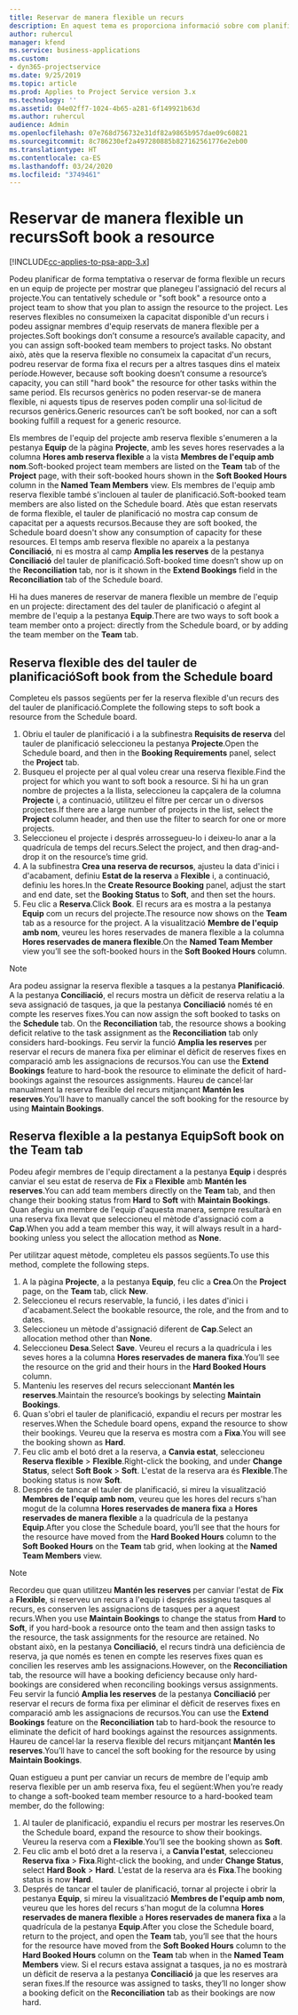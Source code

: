 ```yaml
---
title: Reservar de manera flexible un recurs
description: En aquest tema es proporciona informació sobre com planificar provisionalment o de manera flexible els membres de l'equip del projecte.
author: ruhercul
manager: kfend
ms.service: business-applications
ms.custom:
- dyn365-projectservice
ms.date: 9/25/2019
ms.topic: article
ms.prod: Applies to Project Service version 3.x
ms.technology: ''
ms.assetid: 04e02ff7-1024-4b65-a281-6f149921b63d
ms.author: ruhercul
audience: Admin
ms.openlocfilehash: 07e768d756732e31df82a9865b957dae09c60821
ms.sourcegitcommit: 8c786230ef2a497280885b827162561776e2eb00
ms.translationtype: HT
ms.contentlocale: ca-ES
ms.lasthandoff: 03/24/2020
ms.locfileid: "3749461"
---
```

# <a name="soft-book-a-resource"></a><span data-ttu-id="c95b5-103">Reservar de manera flexible un recurs</span><span class="sxs-lookup"><span data-stu-id="c95b5-103">Soft book a resource</span></span>

[!INCLUDE[cc-applies-to-psa-app-3.x](../includes/cc-applies-to-psa-app-3x.md)]

<span data-ttu-id="c95b5-104">Podeu planificar de forma temptativa o reservar de forma flexible un recurs en un equip de projecte per mostrar que planegeu l'assignació del recurs al projecte.</span><span class="sxs-lookup"><span data-stu-id="c95b5-104">You can tentatively schedule or "soft book" a resource onto a project team to show that you plan to assign the resource to the project.</span></span> <span data-ttu-id="c95b5-105">Les reserves flexibles no consumeixen la capacitat disponible d'un recurs i podeu assignar membres d'equip reservats de manera flexible per a projectes.</span><span class="sxs-lookup"><span data-stu-id="c95b5-105">Soft bookings don’t consume a resource’s available capacity, and you can assign soft-booked team members to project tasks.</span></span> <span data-ttu-id="c95b5-106">No obstant això, atès que la reserva flexible no consumeix la capacitat d'un recurs, podreu reservar de forma fixa el recurs per a altres tasques dins el mateix període.</span><span class="sxs-lookup"><span data-stu-id="c95b5-106">However, because soft booking doesn’t consume a resource’s capacity, you can still "hard book" the resource for other tasks within the same period.</span></span> <span data-ttu-id="c95b5-107">Els recursos genèrics no poden reservar-se de manera flexible, ni aquests tipus de reserves poden complir una sol·licitud de recursos genèrics.</span><span class="sxs-lookup"><span data-stu-id="c95b5-107">Generic resources can’t be soft booked, nor can a soft booking fulfill a request for a generic resource.</span></span>

<span data-ttu-id="c95b5-108">Els membres de l'equip del projecte amb reserva flexible s'enumeren a la pestanya **Equip** de la pàgina **Projecte**, amb les seves hores reservades a la columna **Hores amb reserva flexible** a la vista **Membres de l'equip amb nom**.</span><span class="sxs-lookup"><span data-stu-id="c95b5-108">Soft-booked project team members are listed on the **Team** tab of the **Project** page, with their soft-booked hours shown in the **Soft Booked Hours** column in the **Named Team Members** view.</span></span> <span data-ttu-id="c95b5-109">Els membres de l'equip amb reserva flexible també s'inclouen al tauler de planificació.</span><span class="sxs-lookup"><span data-stu-id="c95b5-109">Soft-booked team members are also listed on the Schedule board.</span></span> <span data-ttu-id="c95b5-110">Atès que estan reservats de forma flexible, el tauler de planificació no mostra cap consum de capacitat per a aquests recursos.</span><span class="sxs-lookup"><span data-stu-id="c95b5-110">Because they are soft booked, the Schedule board doesn't show any consumption of capacity for these resources.</span></span> <span data-ttu-id="c95b5-111">El temps amb reserva flexible no apareix a la pestanya **Conciliació**, ni es mostra al camp **Amplia les reserves** de la pestanya **Conciliació** del tauler de planificació.</span><span class="sxs-lookup"><span data-stu-id="c95b5-111">Soft-booked time doesn’t show up on the **Reconciliation** tab, nor is it shown in the **Extend Bookings** field in the **Reconciliation** tab of the Schedule board.</span></span> 

<span data-ttu-id="c95b5-112">Hi ha dues maneres de reservar de manera flexible un membre de l'equip en un projecte: directament des del tauler de planificació o afegint al membre de l'equip a la pestanya **Equip**.</span><span class="sxs-lookup"><span data-stu-id="c95b5-112">There are two ways to soft book a team member onto a project: directly from the Schedule board, or by adding the team member on the **Team** tab.</span></span> 

## <a name="soft-book-from-the-schedule-board"></a><span data-ttu-id="c95b5-113">Reserva flexible des del tauler de planificació</span><span class="sxs-lookup"><span data-stu-id="c95b5-113">Soft book from the Schedule board</span></span>
<span data-ttu-id="c95b5-114">Completeu els passos següents per fer la reserva flexible d'un recurs des del tauler de planificació.</span><span class="sxs-lookup"><span data-stu-id="c95b5-114">Complete the following steps to soft book a resource from the Schedule board.</span></span> 

1. <span data-ttu-id="c95b5-115">Obriu el tauler de planificació i a la subfinestra **Requisits de reserva** del tauler de planificació seleccioneu la pestanya **Projecte**.</span><span class="sxs-lookup"><span data-stu-id="c95b5-115">Open the Schedule board, and then in the **Booking Requirements** panel, select the **Project** tab.</span></span>
2. <span data-ttu-id="c95b5-116">Busqueu el projecte per al qual voleu crear una reserva flexible.</span><span class="sxs-lookup"><span data-stu-id="c95b5-116">Find the project for which you want to soft book a resource.</span></span> <span data-ttu-id="c95b5-117">Si hi ha un gran nombre de projectes a la llista, seleccioneu la capçalera de la columna **Projecte** i, a continuació, utilitzeu el filtre per cercar un o diversos projectes.</span><span class="sxs-lookup"><span data-stu-id="c95b5-117">If there are a large number of projects in the list, select the **Project** column header, and then use the filter to search for one or more projects.</span></span>
3. <span data-ttu-id="c95b5-118">Seleccioneu el projecte i després arrossegueu-lo i deixeu-lo anar a la quadrícula de temps del recurs.</span><span class="sxs-lookup"><span data-stu-id="c95b5-118">Select the project, and then drag-and-drop it on the resource’s time grid.</span></span>
5. <span data-ttu-id="c95b5-119">A la subfinestra **Crea una reserva de recursos**, ajusteu la data d'inici i d'acabament, definiu **Estat de la reserva** a **Flexible** i, a continuació, definiu les hores.</span><span class="sxs-lookup"><span data-stu-id="c95b5-119">In the **Create Resource Booking** panel, adjust the start and end date, set the **Booking Status** to **Soft**, and then set the hours.</span></span> 
6. <span data-ttu-id="c95b5-120">Feu clic a **Reserva**.</span><span class="sxs-lookup"><span data-stu-id="c95b5-120">Click **Book**.</span></span> <span data-ttu-id="c95b5-121">El recurs ara es mostra a la pestanya **Equip** com un recurs del projecte.</span><span class="sxs-lookup"><span data-stu-id="c95b5-121">The resource now shows on the **Team** tab as a resource for the project.</span></span> <span data-ttu-id="c95b5-122">A la visualització **Membre de l'equip amb nom**, veureu les hores reservades de manera flexible a la columna **Hores reservades de manera flexible**.</span><span class="sxs-lookup"><span data-stu-id="c95b5-122">On the **Named Team Member** view you’ll see the soft-booked hours in the **Soft Booked Hours** column.</span></span>

> [!NOTE]
> <span data-ttu-id="c95b5-123">Ara podeu assignar la reserva flexible a tasques a la pestanya **Planificació**. A la pestanya **Conciliació**, el recurs mostra un dèficit de reserva relatiu a la seva assignació de tasques, ja que la pestanya **Conciliació** només té en compte les reserves fixes.</span><span class="sxs-lookup"><span data-stu-id="c95b5-123">You can now assign the soft booked to tasks on the **Schedule** tab. On the **Reconciliation** tab, the resource shows a booking deficit relative to the task assignment as the **Reconciliation** tab only considers hard-bookings.</span></span> <span data-ttu-id="c95b5-124">Feu servir la funció **Amplia les reserves** per reservar el recurs de manera fixa per eliminar el dèficit de reserves fixes en comparació amb les assignacions de recursos.</span><span class="sxs-lookup"><span data-stu-id="c95b5-124">You can use the **Extend Bookings** feature to hard-book the resource to eliminate the deficit of hard-bookings against the resources assignments.</span></span> <span data-ttu-id="c95b5-125">Haureu de cancel·lar manualment la reserva flexible del recurs mitjançant **Mantén les reserves**.</span><span class="sxs-lookup"><span data-stu-id="c95b5-125">You’ll have to manually cancel the soft booking for the resource by using **Maintain Bookings**.</span></span>

## <a name="soft-book-on-the-team-tab"></a><span data-ttu-id="c95b5-126">Reserva flexible a la pestanya Equip</span><span class="sxs-lookup"><span data-stu-id="c95b5-126">Soft book on the Team tab</span></span>

<span data-ttu-id="c95b5-127">Podeu afegir membres de l'equip directament a la pestanya **Equip** i després canviar el seu estat de reserva de **Fix** a **Flexible** amb **Mantén les reserves**.</span><span class="sxs-lookup"><span data-stu-id="c95b5-127">You can add team members directly on the **Team** tab, and then change their booking status from **Hard** to **Soft** with **Maintain Bookings**.</span></span> <span data-ttu-id="c95b5-128">Quan afegiu un membre de l'equip d'aquesta manera, sempre resultarà en una reserva fixa llevat que seleccioneu el mètode d'assignació com a **Cap**.</span><span class="sxs-lookup"><span data-stu-id="c95b5-128">When you add a team member this way, it will always result in a hard-booking unless you select the allocation method as **None**.</span></span>

<span data-ttu-id="c95b5-129">Per utilitzar aquest mètode, completeu els passos següents.</span><span class="sxs-lookup"><span data-stu-id="c95b5-129">To use this method, complete the following steps.</span></span>

1. <span data-ttu-id="c95b5-130">A la pàgina **Projecte**, a la pestanya **Equip**, feu clic a **Crea**.</span><span class="sxs-lookup"><span data-stu-id="c95b5-130">On the **Project** page, on the **Team** tab, click **New**.</span></span>
2. <span data-ttu-id="c95b5-131">Seleccioneu el recurs reservable, la funció, i les dates d'inici i d'acabament.</span><span class="sxs-lookup"><span data-stu-id="c95b5-131">Select the bookable resource, the role, and the from and to dates.</span></span>
3. <span data-ttu-id="c95b5-132">Seleccioneu un mètode d'assignació diferent de **Cap**.</span><span class="sxs-lookup"><span data-stu-id="c95b5-132">Select an allocation method other than **None**.</span></span>
4. <span data-ttu-id="c95b5-133">Seleccioneu **Desa**.</span><span class="sxs-lookup"><span data-stu-id="c95b5-133">Select **Save**.</span></span> <span data-ttu-id="c95b5-134">Veureu el recurs a la quadrícula i les seves hores a la columna **Hores reservades de manera fixa**.</span><span class="sxs-lookup"><span data-stu-id="c95b5-134">You’ll see the resource on the grid and their hours in the **Hard Booked Hours** column.</span></span>
5. <span data-ttu-id="c95b5-135">Manteniu les reserves del recurs seleccionant **Mantén les reserves**.</span><span class="sxs-lookup"><span data-stu-id="c95b5-135">Maintain the resource’s bookings by selecting **Maintain Bookings**.</span></span>
6. <span data-ttu-id="c95b5-136">Quan s'obri el tauler de planificació, expandiu el recurs per mostrar les reserves.</span><span class="sxs-lookup"><span data-stu-id="c95b5-136">When the Schedule board opens, expand the resource to show their bookings.</span></span> <span data-ttu-id="c95b5-137">Veureu que la reserva es mostra com a **Fixa**.</span><span class="sxs-lookup"><span data-stu-id="c95b5-137">You will see the booking shown as **Hard**.</span></span>
7. <span data-ttu-id="c95b5-138">Feu clic amb el botó dret a la reserva, a **Canvia estat**, seleccioneu **Reserva flexible** \> **Flexible**.</span><span class="sxs-lookup"><span data-stu-id="c95b5-138">Right-click the booking, and under **Change Status**, select **Soft Book** \> **Soft**.</span></span> <span data-ttu-id="c95b5-139">L'estat de la reserva ara és **Flexible**.</span><span class="sxs-lookup"><span data-stu-id="c95b5-139">The booking status is now **Soft**.</span></span>
8. <span data-ttu-id="c95b5-140">Després de tancar el tauler de planificació, si mireu la visualització **Membres de l'equip amb nom**, veureu que les hores del recurs s'han mogut de la columna **Hores reservades de manera fixa** a **Hores reservades de manera flexible** a la quadrícula de la pestanya **Equip**.</span><span class="sxs-lookup"><span data-stu-id="c95b5-140">After you close the Schedule board, you’ll see that the hours for the resource have moved from the **Hard Booked Hours** column to the **Soft Booked Hours** on the **Team** tab grid, when looking at the **Named Team Members** view.</span></span>

> [!NOTE]
> <span data-ttu-id="c95b5-141">Recordeu que quan utilitzeu **Mantén les reserves** per canviar l'estat de **Fix** a **Flexible**, si reserveu un recurs a l'equip i després assigneu tasques al recurs, es conserven les assignacions de tasques per a aquest recurs.</span><span class="sxs-lookup"><span data-stu-id="c95b5-141">When you use **Maintain Bookings** to change the status from **Hard** to **Soft**, if you hard-book a resource onto the team and then assign tasks to the resource, the task assignments for the resource are retained.</span></span> <span data-ttu-id="c95b5-142">No obstant això, en la pestanya **Conciliació**, el recurs tindrà una deficiència de reserva, ja que només es tenen en compte les reserves fixes quan es concilien les reserves amb les assignacions.</span><span class="sxs-lookup"><span data-stu-id="c95b5-142">However, on the **Reconciliation** tab, the resource will have a booking deficiency because only hard-bookings are considered when reconciling bookings versus assignments.</span></span> <span data-ttu-id="c95b5-143">Feu servir la funció **Amplia les reserves** de la pestanya **Conciliació** per reservar el recurs de forma fixa per eliminar el dèficit de reserves fixes en comparació amb les assignacions de recursos.</span><span class="sxs-lookup"><span data-stu-id="c95b5-143">You can use the **Extend Bookings** feature on the **Reconciliation** tab to hard-book the resource to eliminate the deficit of hard bookings against the resources assignments.</span></span> <span data-ttu-id="c95b5-144">Haureu de cancel·lar la reserva flexible del recurs mitjançant **Mantén les reserves**.</span><span class="sxs-lookup"><span data-stu-id="c95b5-144">You’ll have to cancel the soft booking for the resource by using **Maintain Bookings**.</span></span>

<span data-ttu-id="c95b5-145">Quan estigueu a punt per canviar un recurs de membre de l'equip amb reserva flexible per un amb reserva fixa, feu el següent:</span><span class="sxs-lookup"><span data-stu-id="c95b5-145">When you’re ready to change a soft-booked team member resource to a hard-booked team member, do the following:</span></span>

1. <span data-ttu-id="c95b5-146">Al tauler de planificació, expandiu el recurs per mostrar les reserves.</span><span class="sxs-lookup"><span data-stu-id="c95b5-146">On the Schedule board, expand the resource to show their bookings.</span></span> <span data-ttu-id="c95b5-147">Veureu la reserva com a **Flexible**.</span><span class="sxs-lookup"><span data-stu-id="c95b5-147">You’ll see the booking shown as **Soft**.</span></span>
2. <span data-ttu-id="c95b5-148">Feu clic amb el botó dret a la reserva i, a **Canvia l'estat**, seleccioneu **Reserva fixa** \> **Fixa**.</span><span class="sxs-lookup"><span data-stu-id="c95b5-148">Right-click the booking, and under **Change Status**, select **Hard Book** \> **Hard**.</span></span> <span data-ttu-id="c95b5-149">L'estat de la reserva ara és **Fixa**.</span><span class="sxs-lookup"><span data-stu-id="c95b5-149">The booking status is now **Hard**.</span></span>
3. <span data-ttu-id="c95b5-150">Després de tancar el tauler de planificació, tornar al projecte i obrir la pestanya **Equip**, si mireu la visualització **Membres de l'equip amb nom**, veureu que les hores del recurs s'han mogut de la columna **Hores reservades de manera flexible** a **Hores reservades de manera fixa** a la quadrícula de la pestanya **Equip**.</span><span class="sxs-lookup"><span data-stu-id="c95b5-150">After you close the Schedule board, return to the project, and open the **Team** tab, you’ll see that the hours for the resource have moved from the **Soft Booked Hours** column to the **Hard Booked Hours** column on the **Team** tab when in the **Named Team Members** view.</span></span> <span data-ttu-id="c95b5-151">Si el recurs estava assignat a tasques, ja no es mostrarà un dèficit de reserva a la pestanya **Conciliació** ja que les reserves ara seran fixes.</span><span class="sxs-lookup"><span data-stu-id="c95b5-151">If the resource was assigned to tasks, they’ll no longer show a booking deficit on the **Reconciliation** tab as their bookings are now hard.</span></span>

